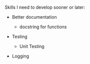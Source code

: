 Skills I need to develop sooner or later:

- Better documentation
  - docstring for functions

- Testing
  - Unit Testing

- Logging
